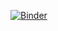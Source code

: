 [![Binder](https://mybinder.org/badge_logo.svg)](https://hub-binder.mybinder.ovh/user/yule33-final-pr-l_premierleague-0o4z94w3/tree)
